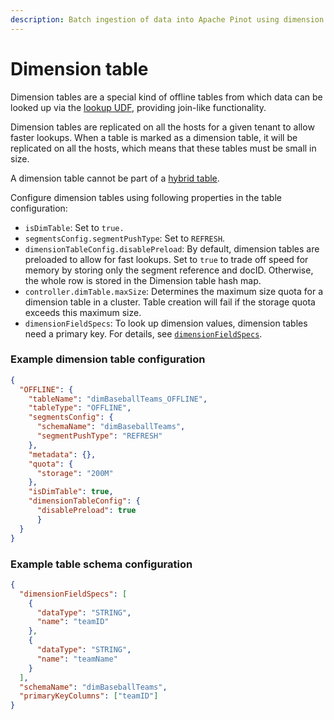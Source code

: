 ```yaml
---
description: Batch ingestion of data into Apache Pinot using dimension tables.
---
```


# Dimension table

Dimension tables are a special kind of offline tables from which data can be looked up via the [lookup UDF](../../../users/user-guide-query/query-syntax/lookup-udf-join.md), providing join-like functionality.

Dimension tables are replicated on all the hosts for a given tenant to allow faster lookups. When a table is marked as a dimension table, it will be replicated on all the hosts, which means that these tables must be small in size.

A dimension table cannot be part of a [hybrid table](../../components/table/#hybrid-table).

Configure dimension tables using following properties in the table configuration:

* `isDimTable`: Set to `true.`
* `segmentsConfig.segmentPushType`: Set to `REFRESH`.
* `dimensionTableConfig.disablePreload`: By default, dimension tables are preloaded to allow for fast lookups. Set to `true` to trade off speed for memory by storing only the segment reference and docID. Otherwise, the whole row is stored in the Dimension table hash map.
* `controller.dimTable.maxSize`: Determines the maximum size quota for a dimension table in a cluster. Table creation will fail if the storage quota exceeds this maximum size.
* `dimensionFieldSpecs`: To look up dimension values, dimension tables need a primary key. For details, see [`dimensionFieldSpecs`](https://docs.pinot.apache.org/configuration-reference/schema#dimensionfieldspec).

### Example dimension table configuration

```json
{
  "OFFLINE": {
    "tableName": "dimBaseballTeams_OFFLINE",
    "tableType": "OFFLINE",
    "segmentsConfig": {
      "schemaName": "dimBaseballTeams",
      "segmentPushType": "REFRESH"
    },
    "metadata": {},
    "quota": {
      "storage": "200M"
    },
    "isDimTable": true,
    "dimensionTableConfig": {
      "disablePreload": true
      }
  }
}
```  
### Example table schema configuration

```json
{
  "dimensionFieldSpecs": [
    {
      "dataType": "STRING",
      "name": "teamID"
    },
    {
      "dataType": "STRING",
      "name": "teamName"
    }
  ],
  "schemaName": "dimBaseballTeams",
  "primaryKeyColumns": ["teamID"]
}
```

